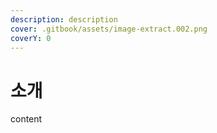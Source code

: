 ```yaml
---
description: description
cover: .gitbook/assets/image-extract.002.png
coverY: 0
---
```


# 소개

content
